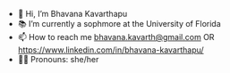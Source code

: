 - 👋 Hi, I’m Bhavana Kavarthapu
- 📚 I’m currently a sophmore at the University of Florida
- 📫 How to reach me bhavana.kavarth@gmail.com OR https://www.linkedin.com/in/bhavana-kavarthapu/
- 🧚‍♀️ Pronouns: she/her

<!---
BhavanaK223/BhavanaK223 is a ✨ special ✨ repository because its `README.md` (this file) appears on your GitHub profile.
You can click the Preview link to take a look at your changes.
--->
